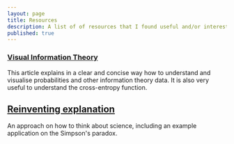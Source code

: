 ```yaml
---
layout: page
title: Resources
description: A list of of resources that I found useful and/or interesting to read.
published: true
---
```


### [Visual Information Theory](http://colah.github.io/posts/2015-09-Visual-Information/)

This article explains in a clear and concise way how to understand and visualise probabilities
and other information theory data. It is also very useful to understand the cross-entropy function.

## [Reinventing explanation](http://michaelnielsen.org/reinventing_explanation/)

An approach on how to think about science, including an example application on the Simpson's paradox.
